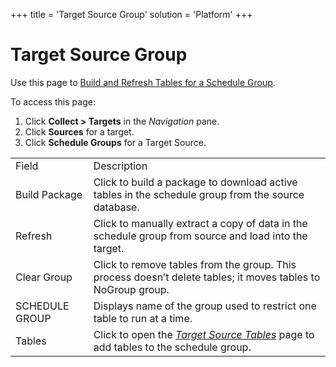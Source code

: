 +++
title = 'Target Source Group'
solution = 'Platform'
+++

# Target Source Group

<div class="use">

Use this page to [Build and Refresh Tables for a Schedule
Group](../Use_Cases/Build_and_Refresh_Tables_for_a_Schedule_Group.htm).

</div>

To access this page:

1.  Click <span style="font-weight: bold;">Collect \> Targets</span> in
    the <span style="font-style: italic;">Navigation</span> pane.
2.  Click <span style="font-weight: bold;">Sources</span> for a target.
3.  Click <span style="font-weight: bold;">Schedule Groups</span> for a
    Target
Source.

|                |                                                                                                                                                       |
| -------------- | ----------------------------------------------------------------------------------------------------------------------------------------------------- |
| Field          | Description                                                                                                                                           |
| Build Package  | Click to build a package to download active tables in the schedule group from the source database.                                                    |
| Refresh        | Click to manually extract a copy of data in the schedule group from source and load into the target.                                                  |
| Clear Group    | Click to remove tables from the group. This process doesn’t delete tables; it moves tables to NoGroup group.                                          |
| SCHEDULE GROUP | Displays name of the group used to restrict one table to run at a time.                                                                               |
| Tables         | Click to open the <span style="font-style: italic;">[Target Source Tables](Target_Source_Tables.htm)</span> page to add tables to the schedule group. |
